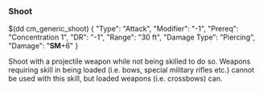 ### Shoot

$(dd cm_generic_shoot)
{ "Type": "Attack",
	"Modifier": "-1",
	"Prereq": "Concentration 1",
	"DR": "-1",
	"Range": "30 ft",
	"Damage Type": "Piercing",
	"Damage": "__SM__+6"
}

Shoot with a projectile weapon while not being skilled to do so. 
Weapons requiring skill in being loaded (i.e. bows, special military
rifles etc.) cannot be used with this skill, but loaded weapons (i.e.
crossbows) can.
